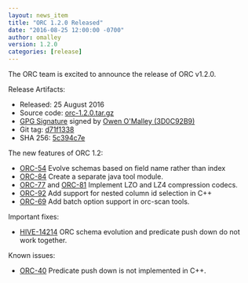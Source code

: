 ```yaml
---
layout: news_item
title: "ORC 1.2.0 Released"
date: "2016-08-25 12:00:00 -0700"
author: omalley
version: 1.2.0
categories: [release]
---
```


The ORC team is excited to announce the release of ORC v1.2.0.

Release Artifacts:

* Released: 25 August 2016
* Source code: [orc-1.2.0.tar.gz]({{site.dist_mirror}}/orc-1.2.0/orc-1.2.0.tar.gz)
* [GPG Signature]({{site.dist}}/orc-1.2.0/orc-1.2.0.tar.gz.asc)
  signed by [Owen O'Malley (3D0C92B9)]({{site.dist}}/KEYS)
* Git tag: [d71f1338]({{site.tag_url}}/release-1.2.0)
* SHA 256: [5c394c7e]({{site.dist}}/orc-1.2.0/orc-1.2.0.tar.gz.sha256)

The new features of ORC 1.2:

- [ORC-54]({{site.jira}}/ORC-54) Evolve schemas based on field name rather than index
- [ORC-84]({{site.jira}}/ORC-84) Create a separate java tool module.
- [ORC-77]({{site.jira}}/ORC-77) and [ORC-81]({{site.jira}}/ORC-81) Implement LZO and LZ4 compression codecs.
- [ORC-92]({{site.jira}}/ORC-92) Add support for nested column id selection in C++
- [ORC-69]({{site.jira}}/ORC-69) Add batch option support in orc-scan tools.

Important fixes:

- [HIVE-14214]({{site.jira}}/HIVE-14214) ORC schema evolution and predicate push down do not work together.

Known issues:

- [ORC-40]({{site.jira}}/ORC-40) Predicate push down is not implemented in C++.
